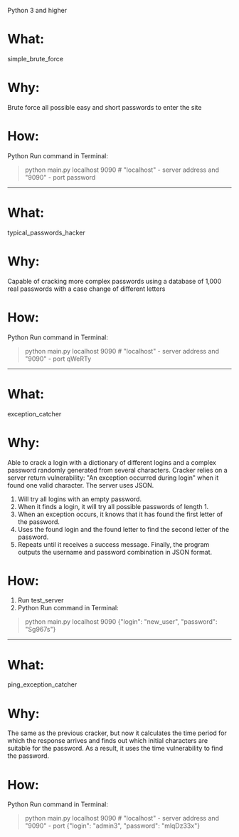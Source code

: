 Python 3 and higher

# What:
simple_brute_force

# Why:
Brute force all possible easy and short passwords to enter the site

# How:
Python Run command in Terminal:
> python main.py localhost 9090  # "localhost" - server address and "9090" - port
password

-------------------------------------------------------------------------------

# What:
typical_passwords_hacker

# Why:
Capable of cracking more complex passwords using a database of 1,000 real
passwords with a case change of different letters

# How:
Python Run command in Terminal:
> python main.py localhost 9090  # "localhost" - server address and "9090" - port
qWeRTy

-------------------------------------------------------------------------------

# What:
exception_catcher

# Why:
Able to crack a login with a dictionary of different logins and a complex
password randomly generated from several characters.
Cracker relies on a server return vulnerability: "An exception occurred during
login" when it found one valid character.
The server uses JSON.
1. Will try all logins with an empty password.
2. When it finds a login, it will try all possible passwords of length 1.
3. When an exception occurs, it knows that it has found the first letter of the
password.
4. Uses the found login and the found letter to find the second letter of the
password.
5. Repeats until it receives a success message.
Finally, the program outputs the username and password combination in JSON
format.

# How:
1. Run test_server
2. Python Run command in Terminal:
> python main.py localhost 9090
{"login": "new_user", "password": "Sg967s"}

-------------------------------------------------------------------------------

# What:
ping_exception_catcher

# Why:
The same as the previous cracker, but now it calculates the time period for which
the response arrives and finds out which initial characters are suitable for the
password.
As a result, it uses the time vulnerability to find the password.

# How:
Python Run command in Terminal:
> python main.py localhost 9090  # "localhost" - server address and "9090" - port
{"login": "admin3", "password": "mlqDz33x"}
